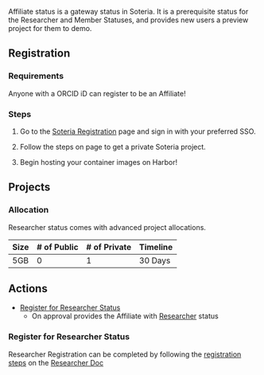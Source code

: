 Affiliate status is a gateway status in Soteria. It is a prerequisite 
status for the Researcher and Member Statuses, and provides new users a 
preview project for them to demo. 

## Registration

### Requirements

Anyone with a ORCID iD can register to be an Affiliate!

### Steps

1. Go to the [Soteria Registration](https://soteria.osg-htc.org/registration) page and sign in with your preferred SSO. 

1. Follow the steps on page to get a private Soteria project. 

1. Begin hosting your container images on Harbor!


## Projects

### Allocation

Researcher status comes with advanced project allocations.

| Size  | # of Public | # of Private | Timeline |
|-------|-------------|--------------|----------|
| 5GB   | 0           | 1            | 30 Days  |

## Actions

- [Register for Researcher Status](#register-for-researcher-status)
    - On approval provides the Affiliate with [Researcher](researcher.md) status

### Register for Researcher Status

Researcher Registration can be completed by following the [registration steps](researcher.md#registration) on the
[Researcher Doc](researcher.md)



